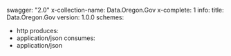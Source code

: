 swagger: "2.0"
x-collection-name: Data.Oregon.Gov
x-complete: 1
info:
  title: Data.Oregon.Gov
  version: 1.0.0
schemes:
- http
produces:
- application/json
consumes:
- application/json